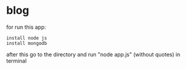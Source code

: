 # blog
for run this app:

    install node js
    install mongodb

after this go to the directory and run "node app.js" (without quotes) in terminal
